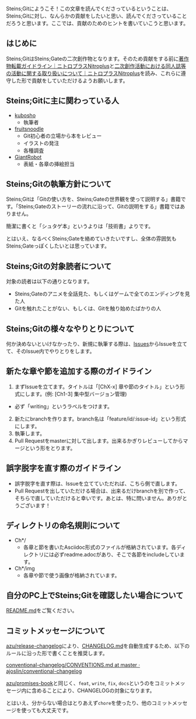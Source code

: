 Steins;Gitにようこそ！この文章を読んでくださっているということは、Steins;Gitに対し、なんらかの貢献をしたいと思い、読んでくださっていることだろうと思います。ここでは、貢献のためのヒントを書いていこうと思います。

## はじめに

Steins;GitはSteins;Gateの二次創作物となります。そのため貢献をする前に[著作物転載ガイドライン｜ニトロプラスNitroplus](https://www.nitroplus.co.jp/license/)と[二次創作活動における同人誌等の活動に関する取り扱いについて｜ニトロプラスNitroplus](https://www.nitroplus.co.jp/license/fanbook.php)を読み、これらに遵守した形で貢献をしていただけるようお願いします。

## Steins;Gitに主に関わっている人

- [kubosho](https://github.com/kubosho)
  - 執筆者
- [fruitsnoodle](https://github.com/fruitsnoodle)
  - Git初心者の立場から本をレビュー
  - イラストの発注
  - 各種調査
- [GiantRobot](http://www.pixiv.net/member_illust.php?id=1223059)
  - 表紙・各章の挿絵担当

## Steins;Gitの執筆方針について

Steins;Gitは「Gitの使い方を、Steins;Gateの世界観を使って説明する」書籍です。「Steins;Gateのストーリーの流れに沿って、Gitの説明をする」書籍ではありません。

簡潔に書くと「シュタゲ本」というよりは「技術書」よりです。

とはいえ、なるべくSteins;Gateを絡めていきたいですし、全体の雰囲気もSteins;Gateっぽくしたいとは思っています。

## Steins;Gitの対象読者について

対象の読者は以下の通りとなります。

- Steins;Gateのアニメを全話見た、もしくはゲームで全てのエンディングを見た人
- Gitを触れたことがない、もしくは、Gitを触り始めたばかりの人

## Steins;Gitの様々なやりとりについて

何か決めないといけなかったり、新規に執筆する際は、[Issues](https://github.com/o2project/steins-git/issues?state=open)からIssueを立てて、そのIssue内でやりとりをします。

## 新たな章や節を追加する際のガイドライン

1. まずIssueを立てます。タイトルは「[ChX-x] 章や節のタイトル」という形式にします。(例: [Ch1-3] 集中型バージョン管理)

- 必ず「writing」というラベルをつけます。

2. 新たにbranchを作ります。branch名は「feature/id/:issue-id」という形式にします。
3. 執筆します。
4. Pull Requestをmasterに対して出します。出来るかぎりレビューしてからマージという形をとります。

## 誤字脱字を直す際のガイドライン

- 誤字脱字を直す際は、Issueを立てていただれば、こちら側で直します。
- Pull Requestを出していただける場合は、出来るだけbranchを別で作って、そちらで直していただけると幸いです。あとは、特に問いません。ありがとうございます！

## ディレクトリの命名規則について

- Ch\*/
  - 各章と節を書いたAsciidoc形式のファイルが格納されています。各ディレクトリには必ずreadme.adocがあり、そこで各節をincludeしています。
- Ch\*/img
  - 各章や節で使う画像が格納されています。

## 自分のPC上でSteins;Gitを確認したい場合について

[README.md](https://github.com/o2project/steins-git/blob/master/README.md)をご覧ください。

## コミットメッセージについて

[azu/release-changelog](https://github.com/azu/release-changelog)により、[CHANGELOG.md](CHANGELOG.md)を自動生成するため、以下のルールに沿った形で書くことを推奨します。

[conventional-changelog/CONVENTIONS.md at master · ajoslin/conventional-changelog](https://github.com/ajoslin/conventional-changelog/blob/master/CONVENTIONS.md)

[azu/promises-book](https://github.com/azu/promises-book)と同じく、`feat`, `write`, `fix`, `docs`というのをコミットメッセージ内に含めることにより、CHANGELOGの対象になります。

とはいえ、分からない場合はとりあえず`chore`を使ったり、他のコミットメッセージを使っても大丈夫です。
